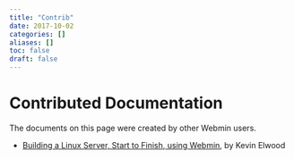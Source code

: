 ```yaml
---
title: "Contrib"
date: 2017-10-02
categories: []
aliases: []
toc: false
draft: false
---
```

# Contributed Documentation

The documents on this page were created by other Webmin users.

* [Building a Linux Server, Start to Finish, using Webmin][1], by Kevin Elwood

  [1]: http://woodel.com/

